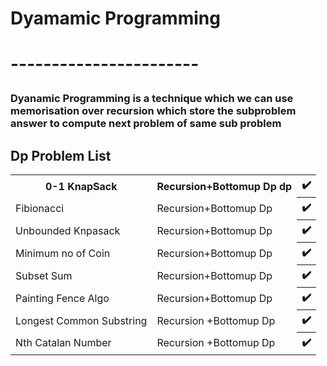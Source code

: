 <h1>Dyamamic Programming <h1>
<p>-----------------------</p>
<h3>Dyanamic Programming is a technique which we can use memorisation over recursion which store the subproblem answer to compute next problem of same sub problem</h3>

<h2>Dp Problem List</h2>

<table>
  <tr>
    <th>0-1 KnapSack</th>
    <th>Recursion+Bottomup Dp dp</th>
    <th>✔️</th>
    
  </tr>
  <tr>
    <td>Fibionacci</td>
    <td>Recursion+Bottomup Dp </td>
    <th>✔️</th>
    
  </tr>
  <tr>
    <td>Unbounded Knpasack</td>
    <td>Recursion+Bottomup Dp</td>
    <th>✔️</th>
    
  </tr>
  <tr>
    <td>Minimum no of Coin</td>
    <td>Recursion+Bottomup Dp</td>
    <th>✔️</th>
    
  </tr>
  <tr>
    <td>Subset Sum</td>
    <td>Recursion+Bottomup Dp</td>
    <th>✔️</th>
    
  </tr>
  <tr>
    <td>Painting Fence Algo</td>
    <td>Recursion+Bottomup Dp</td>
    <th>✔️</th>
    
  </tr>
  <tr>
    <td>Longest Common Substring</td>
    <td>Recursion +Bottomup Dp</td>
    <th>✔️</th>
    
  </tr>
  <tr>
    <td>Nth Catalan Number</td>
    <td>Recursion +Bottomup Dp</td>
    <th>✔️</th>
    
  </tr>
</table>